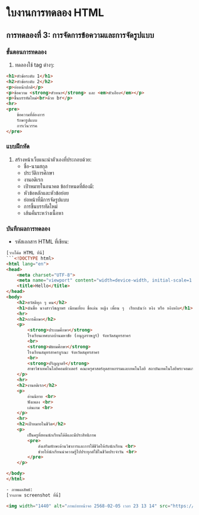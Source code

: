 # ใบงานการทดลอง HTML
 
## การทดลองที่ 3: การจัดการข้อความและการจัดรูปแบบ
### ขั้นตอนการทดลอง
1. ทดลองใช้ tag ต่างๆ:
```html
<h1>หัวข้อระดับ 1</h1>
<h2>หัวข้อระดับ 2</h2>
<p>ย่อหน้าปกติ</p>
<p>ข้อความ <strong>ตัวหนา</strong> และ <em>ตัวเอียง</em></p>
<p>ขึ้นบรรทัดใหม่<br>ด้วย br</p>
<hr>
<pre>
    ข้อความที่ต้องการ
    รักษารูปแบบ
    การเว้นวรรค
</pre>
```

### แบบฝึกหัด
1. สร้างหน้าเว็บแนะนำตัวเองที่ประกอบด้วย:
   - ชื่อ-นามสกุล
   - ประวัติการศึกษา
   - งานอดิเรก
   - เป้าหมายในอนาคต
 ข้อกำหนดที่ต้องมี:
   - หัวข้อหลักและหัวข้อย่อย
   - ย่อหน้าที่มีการจัดรูปแบบ
   - การขึ้นบรรทัดใหม่
   - เส้นคั่นระหว่างเนื้อหา
### บันทึกผลการทดลอง
- รหัสเอกสาร HTML ที่เขียน:
```html
[วางโค้ด HTML ที่นี่]
```<!DOCTYPE html>
<html lang="en">
<head>
    <meta charset="UTF-8">
    <meta name="viewport" content="width=device-width, initial-scale=1.0">
    <title>Hello</title>
</head>
<body>
    <h2>สวัสดีทุก ๆ คน</h2>
    <h1>ฉันชื่อ นางสาววิชญาพร เนียมเที่ยง ชื่อเล่น หญิง เพื่อน ๆ  เรียกฉันว่า หงิง หรือ หงิงหงิง</h1>
    <hr>
    <h2>การศึกษา</h2>
    <p>
        <strong>ประถมศึกษา</strong> 
        โรงเรียนเทศบาลบ้านมหาชัย (อนุกูลราษฎร์) จังหวัดสมุทรสาคร
        <br>
        <strong>มัธยมศึกษา</strong> 
        โรงเรียนสมุทรสาครบูรณะ จังหวัดสมุทรสาคร
        <br>
        <strong>ปริญญาตรี</strong> 
        สาขาวิชาเทคโนโลยีคอมพิวเตอร์ คณะครุศาสตร์อุตสาหกรรมและเทคโนโลยี สถาบันเทคโนโลยีพระจอมเกล้าเจ้าคุณทหารลาดกระบัง กรุงเทพมหานคร
    </p>
    <hr>
    <h2>งานอดิเรก</h2>
    <p>
        อ่านนิยาย <br>
        ฟังเพลง <br>
        เล่นเกม <br>        
    </p>
    <hr>
    <h2>เป้าหมายในชีวิต</h2>
    <p>
        เป็นครูที่สอนนักเรียนได้ดีและมีประสิทธิภาพ
        <pre>
            ส่งเสริมทักษะด้านวิชาการและการใช้ชีวิตให้กับนักเรียน <br>
            ช่วยให้นักเรียนนำความรู้ไปประยุกต์ใช้ในชีวิตประจำวัน <br>
        </pre>
    </p>

</body>
</html>

- ภาพผลลัพธ์:
[วางภาพ screenshot ที่นี่]

<img width="1440" alt="ภาพถ่ายหน้าจอ 2568-02-05 เวลา 23 13 14" src="https://github.com/user-attachments/assets/64176738-9627-4286-8bd7-e6e821c1d77f" />



